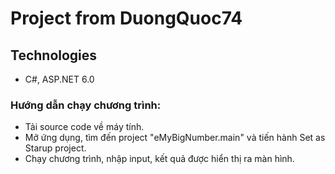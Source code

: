 ﻿# Project from DuongQuoc74
## Technologies
- C#, ASP.NET 6.0
### Hướng dẫn chạy chương trình:
- Tải source code về máy tính.
- Mở ứng dụng, tìm đến project "eMyBigNumber.main" và tiến hành Set as Starup project.
- Chạy chương trình, nhập input, kết quả được hiển thị ra màn hình.